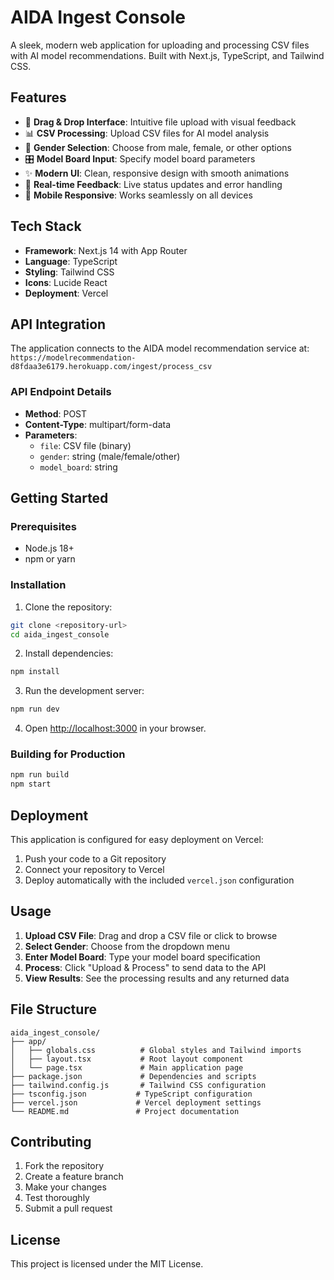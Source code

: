 # AIDA Ingest Console

A sleek, modern web application for uploading and processing CSV files with AI model recommendations. Built with Next.js, TypeScript, and Tailwind CSS.

## Features

- 🎯 **Drag & Drop Interface**: Intuitive file upload with visual feedback
- 📊 **CSV Processing**: Upload CSV files for AI model analysis
- 👤 **Gender Selection**: Choose from male, female, or other options
- 🎛️ **Model Board Input**: Specify model board parameters
- ✨ **Modern UI**: Clean, responsive design with smooth animations
- 🔄 **Real-time Feedback**: Live status updates and error handling
- 📱 **Mobile Responsive**: Works seamlessly on all devices

## Tech Stack

- **Framework**: Next.js 14 with App Router
- **Language**: TypeScript
- **Styling**: Tailwind CSS
- **Icons**: Lucide React
- **Deployment**: Vercel

## API Integration

The application connects to the AIDA model recommendation service at:
`https://modelrecommendation-d8fdaa3e6179.herokuapp.com/ingest/process_csv`

### API Endpoint Details

- **Method**: POST
- **Content-Type**: multipart/form-data
- **Parameters**:
  - `file`: CSV file (binary)
  - `gender`: string (male/female/other)
  - `model_board`: string

## Getting Started

### Prerequisites

- Node.js 18+ 
- npm or yarn

### Installation

1. Clone the repository:
```bash
git clone <repository-url>
cd aida_ingest_console
```

2. Install dependencies:
```bash
npm install
```

3. Run the development server:
```bash
npm run dev
```

4. Open [http://localhost:3000](http://localhost:3000) in your browser.

### Building for Production

```bash
npm run build
npm start
```

## Deployment

This application is configured for easy deployment on Vercel:

1. Push your code to a Git repository
2. Connect your repository to Vercel
3. Deploy automatically with the included `vercel.json` configuration

## Usage

1. **Upload CSV File**: Drag and drop a CSV file or click to browse
2. **Select Gender**: Choose from the dropdown menu
3. **Enter Model Board**: Type your model board specification
4. **Process**: Click "Upload & Process" to send data to the API
5. **View Results**: See the processing results and any returned data

## File Structure

```
aida_ingest_console/
├── app/
│   ├── globals.css          # Global styles and Tailwind imports
│   ├── layout.tsx           # Root layout component
│   └── page.tsx             # Main application page
├── package.json             # Dependencies and scripts
├── tailwind.config.js       # Tailwind CSS configuration
├── tsconfig.json           # TypeScript configuration
├── vercel.json             # Vercel deployment settings
└── README.md               # Project documentation
```

## Contributing

1. Fork the repository
2. Create a feature branch
3. Make your changes
4. Test thoroughly
5. Submit a pull request

## License

This project is licensed under the MIT License. 